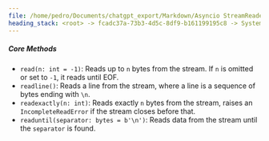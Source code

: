 ```yaml
---
file: /home/pedro/Documents/chatgpt_export/Markdown/Asyncio StreamReader_Writer_ Deep Dive.md
heading_stack: <root> -> fcadc37a-73b3-4d5c-8df9-b161199195c8 -> System -> b74b0f9d-258d-4711-a53e-a6ef4f3e749e -> System -> aaa2d34c-19b8-4a73-87e5-e89cc52880f1 -> User -> e699cc32-2076-4b5d-98e8-d8c8d270498e -> Assistant -> asyncio StreamReader and StreamWriter: A Deep Dive -> StreamReader -> Basics -> Core Methods
---
```

##### Core Methods

- `read(n: int = -1)`: Reads up to `n` bytes from the stream. If `n` is omitted or set to `-1`, it reads until EOF.
- `readline()`: Reads a line from the stream, where a line is a sequence of bytes ending with `\n`.
- `readexactly(n: int)`: Reads exactly `n` bytes from the stream, raises an `IncompleteReadError` if the stream closes before that.
- `readuntil(separator: bytes = b'\n')`: Reads data from the stream until the `separator` is found.

